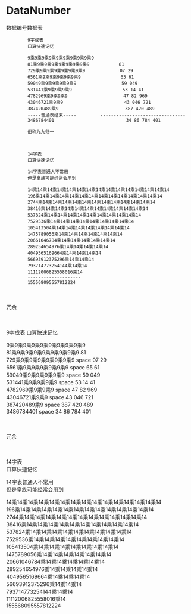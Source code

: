 # DataNumber
数据编号数据表

            9字成表
            口算快速记忆

            9乘9乘9乘9乘9乘9乘9乘9乘9乘9                         
            81乘9乘9乘9乘9乘9乘9乘9乘9           81             
            729乘9乘9乘9乘9乘9乘9乘9             07 29           
            6561乘9乘9乘9乘9乘9乘9               65 61          
            59049乘9乘9乘9乘9乘9                 59 049         
            531441乘9乘9乘9乘9                   53 14 41        
            4782969乘9乘9乘9                     47 82 969        
            43046721乘9乘9                       43 046 721      
            387420489‬乘9                         387 420 489
            -----普通表结束-----         --------------------------------   
            3486784401                           34 86 784 401   
            
            俗称九九归一
            


            14字表
            口算快速记忆

            14字表普通人不常用  
            但是皇族可能经常会用到 

            14乘14乘14乘14乘14乘14乘14乘14乘14乘14乘14乘14乘14乘14乘14 
            196乘14乘14乘14乘14乘14乘14乘14乘14乘14乘14乘14乘14乘14   
            2744‬乘14乘14乘14乘14乘14乘14乘14乘14乘14乘14乘14乘14       
            38416乘14乘14乘14乘14乘14乘14乘14乘14乘14乘14乘14         
            537824‬乘14乘14乘14乘14乘14乘14乘14乘14乘14乘14            
            7529536‬乘14乘14乘14乘14乘14乘14乘14乘14乘14                
            105413504‬乘14乘14乘14乘14乘14乘14乘14乘14                  
            1475789056乘14乘14乘14乘14乘14乘14乘14                   
            20661046784‬乘14乘14乘14乘14乘14乘14                      
            289254654976乘14乘14乘14乘14乘14                          
            4049565169664‬乘14乘14乘14乘14                            
            56693912375296‬乘14乘14乘14                                
            793714773254144‬乘14乘14                                   
            11112006825558016乘14 
            --------------------
            155568095557812224‬                                       


</br>
</br>
冗余</br>
</br>
</br>



9字成表
口算快速记忆

9乘9乘9乘9乘9乘9乘9乘9乘9乘9                         </br>
81乘9乘9乘9乘9乘9乘9乘9乘9           81              </br>
729乘9乘9乘9乘9乘9乘9乘9     space   07 29           </br>
6561乘9乘9乘9乘9乘9乘9       space   65 61           </br>
59049乘9乘9乘9乘9乘9        space    59 049          </br>
531441乘9乘9乘9乘9          space    53 14 41        </br>
4782969乘9乘9乘9           space     47 82 969        </br>
43046721乘9乘9            space      43 046 721       </br>
387420489‬乘9             space       387 420 489      </br>
3486784401              space        34 86 784 401    </br>

</br>
</br>
冗余</br>
</br>
</br>

14字表</br>
口算快速记忆</br>

14字表普通人不常用  </br>
但是皇族可能经常会用到  </br>

14乘14乘14乘14乘14乘14乘14乘14乘14乘14乘14乘14乘14乘14乘14 </br>
196乘14乘14乘14乘14乘14乘14乘14乘14乘14乘14乘14乘14乘14    </br>
2744‬乘14乘14乘14乘14乘14乘14乘14乘14乘14乘14乘14乘14       </br>
38416乘14乘14乘14乘14乘14乘14乘14乘14乘14乘14乘14          </br>
537824‬乘14乘14乘14乘14乘14乘14乘14乘14乘14乘14             </br>
7529536‬乘14乘14乘14乘14乘14乘14乘14乘14乘14                </br>
105413504‬乘14乘14乘14乘14乘14乘14乘14乘14                  </br>
1475789056乘14乘14乘14乘14乘14乘14乘14                    </br>
20661046784‬乘14乘14乘14乘14乘14乘14                       </br>
289254654976乘14乘14乘14乘14乘14                          </br>
4049565169664‬乘14乘14乘14乘14                             </br>
56693912375296‬乘14乘14乘14                                </br>
793714773254144‬乘14乘14                                   </br>
11112006825558016乘14                                     </br>
155568095557812224‬                                        </br>


